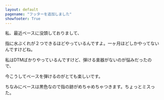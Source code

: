 ```yaml
---
layout: default
pagename: "フッターを追加しました"
showfooter: True
---
```


私、最近ベースに没頭しておりまして、

指に水ぶくれが２つできるほどやっているんですよ。一ヶ月ほどしかやってないんですけどね。

私はDTMばかりやっているんですけど、弾ける楽器がないのが悩みだったので、

今こうしてベースを弾けるのがとても楽しいです。

ちなみにベースは黒色なので指の跡がめちゃめちゃつきます。ちょっとミスった。